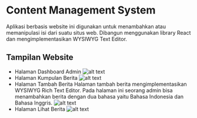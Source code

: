 # Content Management System

Aplikasi berbasis website ini digunakan untuk menambahkan atau memanipulasi isi dari suatu situs web. Dibangun menggunakan library React dan mengimplementasikan WYSIWYG Text Editor. 

## Tampilan Website
- Halaman Dashboard Admin
![alt text](https://github.com/audyisnar/kndi-admin/blob/dev/admin/src/assets/img/dashboard_admin.jpg?raw=true)
- Halaman Kumpulan Berita
![alt text](https://github.com/audyisnar/kndi-admin/blob/dev/admin/src/assets/img/halaman_berita.jpg?raw=true)
- Halaman Tambah Berita
Halaman tambah berita mengimplementasikan WYSIWYG Rich Text Editor. Pada halaman ini seorang admin bisa menambahkan berita dengan dua bahasa yaitu Bahasa Indonesia dan Bahasa Inggris.
![alt text](https://github.com/audyisnar/kndi-admin/blob/dev/admin/src/assets/img/halaman_tambah_berita.jpg?raw=true)
- Halaman Lihat Berita
![alt text](https://github.com/audyisnar/kndi-admin/blob/dev/admin/src/assets/img/halaman_lihat_berita.jpg?raw=true)
